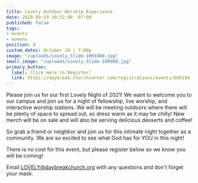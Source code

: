```yaml
---
title: Lovely Outdoor Worship Experience
date: 2020-09-29 10:52:00 -07:00
published: false
tags:
- events
- womens
position: 0
custom_dates: October 29 | 7:00p
image: "/uploads/Lovely_Slide-1001080.jpg"
small_image: "/uploads/Lovely_Slide-100960.jpg"
primary_button:
  label: Click Here to Register!
  link: https://daybreak.churchcenter.com/registrations/events/680194
---
```


Please join us for our first Lovely Night of 2021!  We want to welcome you to our campus and join us for a night of fellowship, live worship, and interactive worship stations.  We will be meeting outdoors where there will be plenty of space to spread out, so dress warm as it may be chilly! New merch will be on sale and will also be serving delicious desserts and coffee!

So grab a friend or neighbor and join us for this intimate night together as a community. We are so excited to see what God has for YOU in this night!

There is no cost for this event, but please register below so we know you will be coming!

Email LOVELY@daybreakchurch.org with any questions and don't forget your mask.
